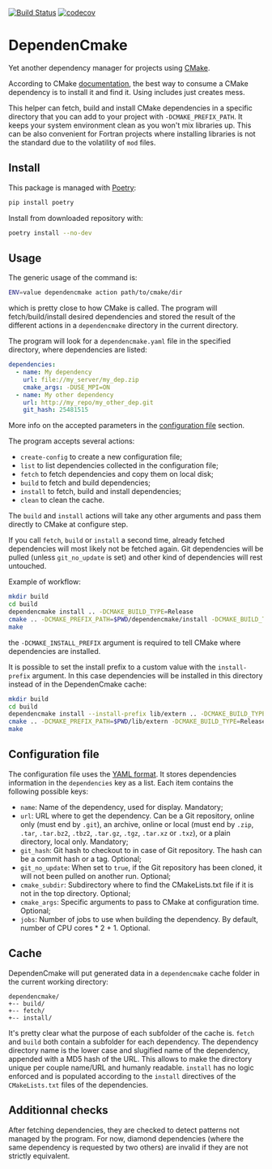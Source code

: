 [![Build Status](https://travis-ci.com/pzehner/dependencmake.svg?branch=master)](https://travis-ci.com/pzehner/dependencmake)
[![codecov](https://codecov.io/gh/pzehner/dependencmake/branch/master/graph/badge.svg?token=XE5V2XO9XM)](https://codecov.io/gh/pzehner/dependencmake)

# DependenCmake

Yet another dependency manager for projects using [CMake](https://cmake.org).

According to CMake [documentation](https://cmake.org/cmake/help/git-stage/guide/using-dependencies/index.html), the best way to consume a CMake dependency is to install it and find it.
Using includes just creates mess.

This helper can fetch, build and install CMake dependencies in a specific directory that you can add to your project with `-DCMAKE_PREFIX_PATH`.
It keeps your system environment clean as you won't mix libraries up.
This can be also convenient for Fortran projects where installing libraries is not the standard due to the volatility of `mod` files.

## Install

This package is managed with [Poetry](https://python-poetry.org/):

```sh
pip install poetry
```

Install from downloaded repository with:

```sh
poetry install --no-dev
```

## Usage

The generic usage of the command is:

```sh
ENV=value dependencmake action path/to/cmake/dir
```

which is pretty close to how CMake is called.
The program will fetch/build/install desired dependencies and stored the result of the different actions in a `dependencmake` directory in the current directory.

The program will look for a `dependencmake.yaml` file in the specified directory, where dependencies are listed:

```yaml
dependencies:
  - name: My dependency
    url: file://my_server/my_dep.zip
    cmake_args: -DUSE_MPI=ON
  - name: My other dependency
    url: http://my_repo/my_other_dep.git
    git_hash: 25481515
```

More info on the accepted parameters in the [configuration file](#configuration-file) section.

The program accepts several actions:

- `create-config` to create a new configuration file;
- `list` to list dependencies collected in the configuration file;
- `fetch` to fetch dependencies and copy them on local disk;
- `build` to fetch and build dependencies;
- `install` to fetch, build and install dependencies;
- `clean` to clean the cache.

The `build` and `install` actions will take any other arguments and pass them directly to CMake at configure step.

If you call `fetch`, `build` or `install` a second time, already fetched dependencies will most likely not be fetched again.
Git dependencies will be pulled (unless `git_no_update` is set) and other kind of dependencies will rest untouched.

Example of workflow:

```sh
mkdir build
cd build
dependencmake install .. -DCMAKE_BUILD_TYPE=Release
cmake .. -DCMAKE_PREFIX_PATH=$PWD/dependencmake/install -DCMAKE_BUILD_TYPE=Release
make
```

the `-DCMAKE_INSTALL_PREFIX` argument is required to tell CMake where dependencies are installed.

It is possible to set the install prefix to a custom value with the `install-prefix` argument.
In this case dependencies will be installed in this directory instead of in the DependenCmake cache:

```sh
mkdir build
cd build
dependencmake install --install-prefix lib/extern .. -DCMAKE_BUILD_TYPE=Release
cmake .. -DCMAKE_PREFIX_PATH=$PWD/lib/extern -DCMAKE_BUILD_TYPE=Release
make
```

## Configuration file

The configuration file uses the [YAML format](https://en.wikipedia.org/wiki/YAML).
It stores dependencies information in the `dependencies` key as a list.
Each item contains the following possible keys:

- `name`:
  Name of the dependency, used for display.
  Mandatory;
- `url`:
  URL where to get the dependency.
  Can be a Git repository, online only (must end by `.git`),
  an archive, online or local (must end by `.zip`, `.tar`, `.tar.bz2`, `.tbz2`, `.tar.gz`, `.tgz`, `.tar.xz` or `.txz`),
  or a plain directory, local only.
  Mandatory;
- `git_hash`:
  Git hash to checkout to in case of Git repository.
  The hash can be a commit hash or a tag.
  Optional;
- `git_no_update`:
  When set to `true`, if the Git repository has been cloned, it will not been pulled on another run.
  Optional;
- `cmake_subdir`:
  Subdirectory where to find the CMakeLists.txt file if it is not in the top directory.
  Optional;
- `cmake_args`:
  Specific arguments to pass to CMake at configuration time.
  Optional;
- `jobs`:
  Number of jobs to use when building the dependency.
  By default, number of CPU cores * 2 + 1.
  Optional.

## Cache

DependenCmake will put generated data in a `dependencmake` cache folder in the current working directory:

```
dependencmake/
+-- build/
+-- fetch/
+-- install/
```

It's pretty clear what the purpose of each subfolder of the cache is.
`fetch` and `build` both contain a subfolder for each dependency.
The dependency directory name is the lower case and slugified name of the dependency, appended with a MD5 hash of the URL.
This allows to make the directory unique per couple name/URL and humanly readable.
`install` has no logic enforced and is populated according to the `install` directives of the `CMakeLists.txt` files of the dependencies.

## Additionnal checks

After fetching dependencies, they are checked to detect patterns not managed by the program.
For now, diamond dependencies (where the same dependency is requested by two others) are invalid if they are not strictly equivalent.
